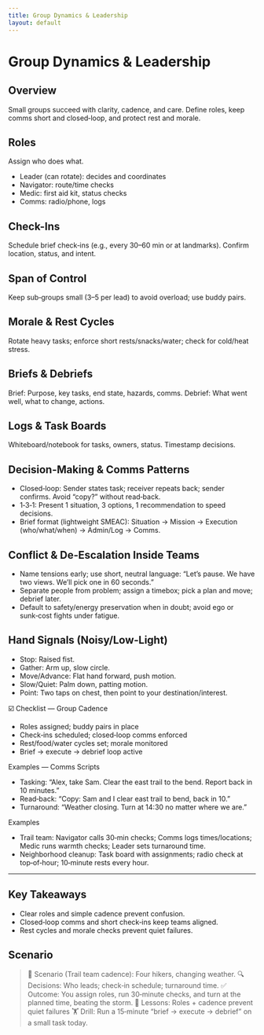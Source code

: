 ```yaml
---
title: Group Dynamics & Leadership
layout: default
---
```


# Group Dynamics & Leadership

## Overview
Small groups succeed with clarity, cadence, and care. Define roles, keep comms short and closed‑loop, and protect rest and morale.

## Roles
Assign who does what.

- Leader (can rotate): decides and coordinates
- Navigator: route/time checks
- Medic: first aid kit, status checks
- Comms: radio/phone, logs

## Check-Ins
Schedule brief check‑ins (e.g., every 30–60 min or at landmarks). Confirm location, status, and intent.

## Span of Control
Keep sub‑groups small (3–5 per lead) to avoid overload; use buddy pairs.

## Morale & Rest Cycles
Rotate heavy tasks; enforce short rests/snacks/water; check for cold/heat stress.

## Briefs & Debriefs
Brief: Purpose, key tasks, end state, hazards, comms. Debrief: What went well, what to change, actions.

## Logs & Task Boards
Whiteboard/notebook for tasks, owners, status. Timestamp decisions.

## Decision-Making & Comms Patterns
- Closed‑loop: Sender states task; receiver repeats back; sender confirms. Avoid “copy?” without read‑back.
- 1‑3‑1: Present 1 situation, 3 options, 1 recommendation to speed decisions.
- Brief format (lightweight SMEAC): Situation → Mission → Execution (who/what/when) → Admin/Log → Comms.

## Conflict & De‑Escalation Inside Teams
- Name tensions early; use short, neutral language: “Let’s pause. We have two views. We’ll pick one in 60 seconds.”
- Separate people from problem; assign a timebox; pick a plan and move; debrief later.
- Default to safety/energy preservation when in doubt; avoid ego or sunk‑cost fights under fatigue.

## Hand Signals (Noisy/Low‑Light)
- Stop: Raised fist.
- Gather: Arm up, slow circle.
- Move/Advance: Flat hand forward, push motion.
- Slow/Quiet: Palm down, patting motion.
- Point: Two taps on chest, then point to your destination/interest.

☑️ Checklist — Group Cadence
- Roles assigned; buddy pairs in place
- Check‑ins scheduled; closed‑loop comms enforced
- Rest/food/water cycles set; morale monitored
- Brief → execute → debrief loop active

Examples — Comms Scripts
- Tasking: “Alex, take Sam. Clear the east trail to the bend. Report back in 10 minutes.”
- Read‑back: “Copy: Sam and I clear east trail to bend, back in 10.”
- Turnaround: “Weather closing. Turn at 14:30 no matter where we are.”

Examples
- Trail team: Navigator calls 30‑min checks; Comms logs times/locations; Medic runs warmth checks; Leader sets turnaround time.
- Neighborhood cleanup: Task board with assignments; radio check at top‑of‑hour; 10‑minute rests every hour.

---

## Key Takeaways
- Clear roles and simple cadence prevent confusion.
- Closed‑loop comms and short check‑ins keep teams aligned.
- Rest cycles and morale checks prevent quiet failures.

## Scenario

> 🧭 Scenario (Trail team cadence): Four hikers, changing weather.
> 🔍 Decisions: Who leads; check‑in schedule; turnaround time.
> ✅ Outcome: You assign roles, run 30‑minute checks, and turn at the planned time, beating the storm.
> 🧠 Lessons: Roles + cadence prevent quiet failures
> 🏋️ Drill: Run a 15‑minute “brief → execute → debrief” on a small task today.
